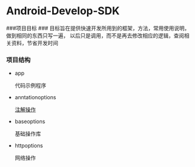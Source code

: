 # Android-Develop-SDK #
###项目目标 ###
	目标旨在提供快速开发所用到的框架，方法，常用使用说明，做到相同的东西只写一遍，
	以后只是调用，而不是再去修改相应的逻辑，查阅相关资料，节省开发时间
### 项目结构 ###

- app

	代码示例程序

- anntationoptions


	<a href="/annotationoptions/annotation.md">注解操作</a>
- baseoptions

	基础操作库
- httpoptions

	网络操作